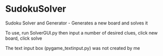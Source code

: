 # SudokuSolver

Sudoku Solver and Generator - Generates a new board and solves it

To use, run SolverGUI.py then input a number of desired clues, click new board, click solve

The text input box (pygame_textinput.py) was not created by me
